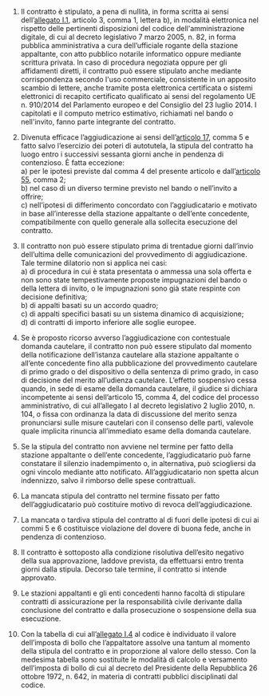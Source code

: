 1. Il contratto è stipulato, a pena di nullità, in forma scritta ai sensi dell’[allegato I.1](/index.html?section=attachment-1-1&version=2), articolo 3, comma 1, lettera b), in modalità elettronica nel rispetto delle pertinenti disposizioni del codice dell'amministrazione digitale, di cui al decreto legislativo 7 marzo 2005, n. 82, in forma pubblica amministrativa a cura dell’ufficiale rogante della stazione appaltante, con atto pubblico notarile informatico oppure mediante scrittura privata. In caso di procedura negoziata oppure per gli affidamenti diretti, il contratto può essere stipulato anche mediante corrispondenza secondo l'uso commerciale, consistente in un apposito scambio di lettere, anche tramite posta elettronica certificata o sistemi elettronici di recapito certificato qualificato ai sensi del regolamento UE n. 910/2014 del Parlamento europeo e del Consiglio del 23 luglio 2014. I capitolati e il computo metrico estimativo, richiamati nel bando o nell'invito, fanno parte integrante del contratto.

2. Divenuta efficace l’aggiudicazione ai sensi dell’[articolo 17](/index.html?article=articolo-17&version=2), comma 5 e fatto salvo l’esercizio dei poteri di autotutela, la stipula del contratto ha luogo entro i successivi sessanta giorni anche in pendenza di contenzioso. È fatta eccezione: <br>a) per le ipotesi previste dal comma 4 del presente articolo e dall’[articolo 55](/index.html?article=articolo-55&version=1), comma 2;<br>b) nel caso di un diverso termine previsto nel bando o nell’invito a offrire;<br>c) nell’ipotesi di differimento concordato con l’aggiudicatario e motivato in base all’interesse della stazione appaltante o dell’ente concedente, compatibilmente con quello generale alla sollecita esecuzione del contratto.

3. Il contratto non può essere stipulato prima di trentadue giorni dall’invio dell’ultima delle comunicazioni del provvedimento di aggiudicazione. Tale termine dilatorio non si applica nei casi:<br>a) di procedura in cui è stata presentata o ammessa una sola offerta e non sono state tempestivamente proposte impugnazioni del bando o della lettera di invito, o le impugnazioni sono già state respinte con decisione definitiva;<br>b) di appalti basati su un accordo quadro;<br>c) di appalti specifici basati su un sistema dinamico di acquisizione;<br>d) di contratti di importo inferiore alle soglie europee. 

4. Se è proposto ricorso avverso l’aggiudicazione con contestuale domanda cautelare, il contratto non può essere stipulato dal momento della notificazione dell’istanza cautelare alla stazione appaltante o all’ente concedente fino alla pubblicazione del provvedimento cautelare di primo grado o del dispositivo o della sentenza di primo grado, in caso di decisione del merito all’udienza cautelare. L’effetto sospensivo cessa quando, in sede di esame della domanda cautelare, il giudice si dichiara incompetente ai sensi dell’articolo 15, comma 4, del codice del processo amministrativo, di cui all’allegato I al decreto legislativo 2 luglio 2010, n. 104, o fissa con ordinanza la data di discussione del merito senza pronunciarsi sulle misure cautelari con il consenso delle parti, valevole quale implicita rinuncia all’immediato esame della domanda cautelare. 

5. Se la stipula del contratto non avviene nel termine per fatto della stazione appaltante o dell’ente concedente, l’aggiudicatario può farne constatare il silenzio inadempimento o, in alternativa, può sciogliersi da ogni vincolo mediante atto notificato. All’aggiudicatario non spetta alcun indennizzo, salvo il rimborso delle spese contrattuali. 

6. La mancata stipula del contratto nel termine fissato per fatto dell’aggiudicatario può costituire motivo di revoca dell’aggiudicazione. 

7. La mancata o tardiva stipula del contratto al di fuori delle ipotesi di cui ai commi 5 e 6 costituisce violazione del dovere di buona fede, anche in pendenza di contenzioso. 

8. Il contratto è sottoposto alla condizione risolutiva dell’esito negativo della sua approvazione, laddove prevista, da effettuarsi entro trenta giorni dalla stipula. Decorso tale termine, il contratto si intende approvato. 

9. Le stazioni appaltanti e gli enti concedenti hanno facoltà di stipulare contratti di assicurazione per la responsabilità civile derivante dalla conclusione del contratto e dalla prosecuzione o sospensione della sua esecuzione. 

10. Con la tabella di cui all’[allegato I.4](/index.html?section=attachment-1-4&version=2) al codice è individuato il valore dell’imposta di bollo che l’appaltatore assolve una tantum al momento della stipula del contratto e in proporzione al valore dello stesso. Con la medesima tabella sono sostituite le modalità di calcolo e versamento dell’imposta di bollo di cui al decreto del Presidente della Repubblica 26 ottobre 1972, n. 642, in materia di contratti pubblici disciplinati dal codice.